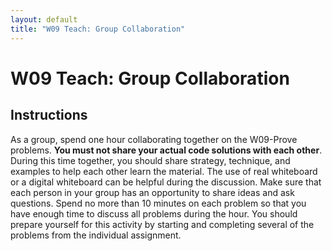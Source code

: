 ```yaml
---
layout: default
title: "W09 Teach: Group Collaboration"
---
```


# W09 Teach: Group Collaboration
## Instructions
As a group, spend one hour collaborating together on the W09-Prove problems. **You must not share your actual code solutions with each other**. During this time together, you should share strategy, technique, and examples to help each other learn the material. The use of real whiteboard or a digital whiteboard can be helpful during the discussion. Make sure that each person in your group has an opportunity to share ideas and ask questions. Spend no more than 10 minutes on each problem so that you have enough time to discuss all problems during the hour. You should prepare yourself for this activity by starting and completing several of the problems from the individual assignment.